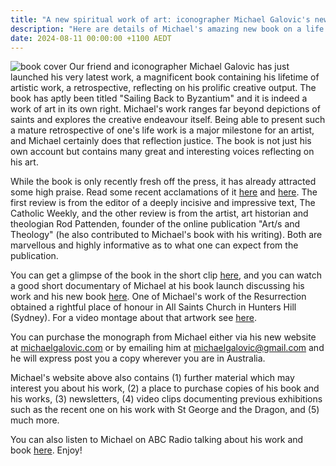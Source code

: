```yaml
---
title: "A new spiritual work of art: iconographer Michael Galovic's new book reflects a lifetime of creative work"
description: "Here are details of Michael's amazing new book on a life of sacred works"
date: 2024-08-11 00:00:00 +1100 AEDT
---
```


![book cover](sbtb-cover.jpg "'Sailing Back to Byzantium' Cover")
Our friend and iconographer Michael Galovic has just launched his very latest work, a magnificent book containing his lifetime of artistic work, a retrospective, reflecting on his prolific creative output. The book has aptly been titled "Sailing Back to Byzantium" and it is indeed a work of art in its own right. Michael's work ranges far beyond depictions of saints and explores the creative endeavour itself. Being able to present such a mature retrospective of one's life work is a major milestone for an artist, and Michael certainly does that reflection justice. The book is not just his own account but contains many great and interesting voices reflecting on his art.

While the book is only recently fresh off the press, it has already attracted some high praise. Read some recent acclamations of it [here](https://static.swedenborg.com.au/pdf/fliers/sbtb-twc-review.pdf) and [here](https://static.swedenborg.com.au/pdf/fliers/sbtb-review-rod-pattenden.pdf). The first review is from the editor of a deeply incisive and impressive text, The Catholic Weekly, and the other review is from the artist, art historian and theologian Rod Pattenden, founder of the online publication "Art/s and Theology" (he also contributed to Michael's book with his writing). Both are marvellous and highly informative as to what one can expect from the publication.

You can get a glimpse of the book in the short clip [here](https://www.youtube.com/watch?v=9F0rVrwRBqA), and you can watch a good short documentary of Michael at his book launch discussing his work and his new book [here](https://www.youtube.com/watch?v=biY__qenZFE). One of Michael's work of the Resurrection obtained a rightful place of honour in All Saints Church in Hunters Hill (Sydney). For a video montage about that artwork see [here](https://www.youtube.com/watch?v=dJ5gkSoGVCk).

You can purchase the monograph from Michael either via his new website at [michaelgalovic.com](https://michaelgalovic.com) or by emailing him at [michaelgalovic@gmail.com](mailto:michaelgalovic@gmail.com) and he will express post you a copy wherever you are in Australia.

Michael's website above also contains (1) further material which may interest you about his work, (2) a place to purchase copies of his book and his works, (3) newsletters, (4) video clips documenting previous exhibitions such as the recent one on his work with St George and the Dragon, and (5) much more.

You can also listen to Michael on ABC Radio talking about his work and book [here](https://www.abc.net.au/listen/programs/conversations/michael-galovic-byzantium-icon-painting-art-orthodox/104132344). Enjoy!

